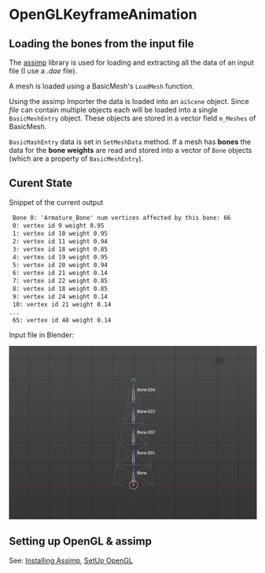 # OpenGLKeyframeAnimation

## Loading the bones from the input file

The [assimp](https://assimp-docs.readthedocs.io/en/v5.1.0/) library is used for loading and extracting all the data of an input file (I use a *.dae* file).

A mesh is loaded using a BasicMesh's  `LoadMesh` function.

Using the assimp Importer the data is loaded into an `aiScene` object. Since *file* can contain multiple objects each will be loaded into a single `BasicMeshEntry` object. These objects are stored in a vector field `m_Meshes` of BasicMesh.

`BasicMashEntry` data is set in  `SetMeshData` method. If a mesh has **bones** the data for the **bone weights** are read and stored into a vector of `Bone` objects (which are a property of `BasicMeshEntry`).

## Curent State
Snippet of the current output
```
 Bone 0: 'Armature_Bone' num vertices affected by this bone: 66
 0: vertex id 9 weight 0.95
 1: vertex id 10 weight 0.95
 2: vertex id 11 weight 0.94
 3: vertex id 18 weight 0.85
 4: vertex id 19 weight 0.95
 5: vertex id 20 weight 0.94
 6: vertex id 21 weight 0.14
 7: vertex id 22 weight 0.85
 8: vertex id 18 weight 0.85
 9: vertex id 24 weight 0.14
 10: vertex id 21 weight 0.14
...
 65: vertex id 48 weight 0.14
```
Input file in Blender:

![alt text](images/testObj.JPG)

## Setting up OpenGL & assimp
See:
[Installing Assimp](https://www.youtube.com/watch?v=oci7xJEg6sU&list=PLysLvOneEETPlOI_PI4mJnocqIpr2cSHS&index=19&t=363s),
[SetUp OpenGL](https://www.youtube.com/watch?v=bQ3CPgw4lxY&list=PLysLvOneEETPlOI_PI4mJnocqIpr2cSHS&index=2)
